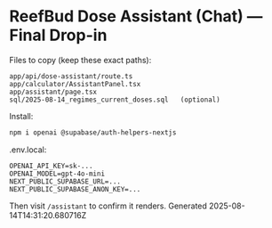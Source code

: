 # ReefBud Dose Assistant (Chat) — Final Drop-in

Files to copy (keep these exact paths):
```
app/api/dose-assistant/route.ts
app/calculator/AssistantPanel.tsx
app/assistant/page.tsx
sql/2025-08-14_regimes_current_doses.sql   (optional)
```

Install:
```bash
npm i openai @supabase/auth-helpers-nextjs
```

.env.local:
```
OPENAI_API_KEY=sk-...
OPENAI_MODEL=gpt-4o-mini
NEXT_PUBLIC_SUPABASE_URL=...
NEXT_PUBLIC_SUPABASE_ANON_KEY=...
```

Then visit `/assistant` to confirm it renders.
Generated 2025-08-14T14:31:20.680716Z

